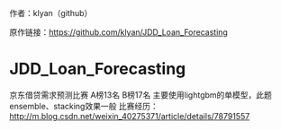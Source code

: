 作者：klyan（github）

原作链接：https://github.com/klyan/JDD_Loan_Forecasting


# JDD_Loan_Forecasting
京东借贷需求预测比赛
A榜13名
B榜17名
主要使用lightgbm的单模型，此题ensemble、stacking效果一般
比赛经历：http://m.blog.csdn.net/weixin_40275371/article/details/78791557

